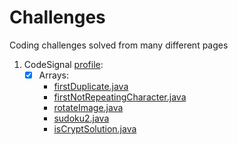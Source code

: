 # Challenges
Coding challenges solved from many different pages

1. CodeSignal [profile](https://app.codesignal.com/profile/xoan_r):
   - [x] Arrays:
     - [firstDuplicate.java](https://github.com/XoanRoss/Challenges/blob/main/firstDuplicate.java)
     - [firstNotRepeatingCharacter.java](https://github.com/XoanRoss/Challenges/blob/main/firstNotRepeatingCharacter.java)
     - [rotateImage.java](https://github.com/XoanRoss/Challenges/blob/main/rotateImage.java)
     - [sudoku2.java](https://github.com/XoanRoss/Challenges/blob/main/sudoku2.java)
     - [isCryptSolution.java](https://github.com/XoanRoss/Challenges/blob/main/isCryptSolution.java)
